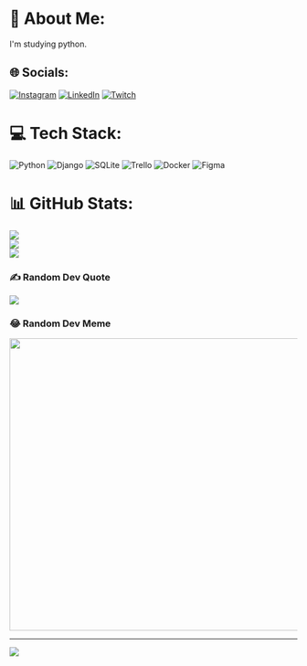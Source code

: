 # 💫 About Me:
I'm studying python.


## 🌐 Socials:
[![Instagram](https://img.shields.io/badge/Instagram-%23E4405F.svg?logo=Instagram&logoColor=white)](https://instagram.com/joohnrios) [![LinkedIn](https://img.shields.io/badge/LinkedIn-%230077B5.svg?logo=linkedin&logoColor=white)](https://linkedin.com/in/joohnrios) [![Twitch](https://img.shields.io/badge/Twitch-%239146FF.svg?logo=Twitch&logoColor=white)](https://twitch.tv/morezao) 

# 💻 Tech Stack:
![Python](https://img.shields.io/badge/python-3670A0?style=for-the-badge&logo=python&logoColor=ffdd54) ![Django](https://img.shields.io/badge/django-%23092E20.svg?style=for-the-badge&logo=django&logoColor=white) ![SQLite](https://img.shields.io/badge/sqlite-%2307405e.svg?style=for-the-badge&logo=sqlite&logoColor=white) ![Trello](https://img.shields.io/badge/Trello-%23026AA7.svg?style=for-the-badge&logo=Trello&logoColor=white) ![Docker](https://img.shields.io/badge/docker-%230db7ed.svg?style=for-the-badge&logo=docker&logoColor=white) 	![Figma](https://img.shields.io/badge/figma-%23F24E1E.svg?style=for-the-badge&logo=figma&logoColor=white)
# 📊 GitHub Stats:
![](https://github-readme-stats.vercel.app/api?username=joohnrios&theme=dark&hide_border=false&include_all_commits=false&count_private=false)<br/>
![](https://github-readme-streak-stats.herokuapp.com/?user=joohnrios&theme=dark&hide_border=false)<br/>
![](https://github-readme-stats.vercel.app/api/top-langs/?username=joohnrios&theme=dark&hide_border=false&include_all_commits=false&count_private=false&layout=compact)

### ✍️ Random Dev Quote
![](https://quotes-github-readme.vercel.app/api?type=horizontal&theme=radical)

### 😂 Random Dev Meme
<img src="https://random-memer.herokuapp.com/" width="512px"/>

---
[![](https://visitcount.itsvg.in/api?id=joohnrios&icon=0&color=0)](https://visitcount.itsvg.in)

<!-- Proudly created with GPRM ( https://gprm.itsvg.in ) -->